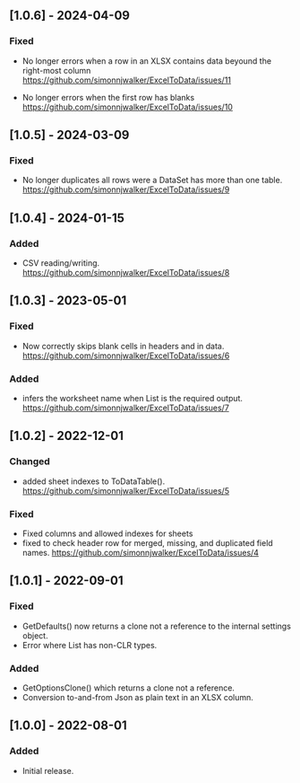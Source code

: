 ## [1.0.6] - 2024-04-09
### Fixed
- No longer errors when a row in an XLSX contains data beyound the right-most column
https://github.com/simonnjwalker/ExcelToData/issues/11

- No longer errors when the first row has blanks
https://github.com/simonnjwalker/ExcelToData/issues/10


## [1.0.5] - 2024-03-09
### Fixed
- No longer duplicates all rows were a DataSet has more than one table.
https://github.com/simonnjwalker/ExcelToData/issues/9


## [1.0.4] - 2024-01-15
### Added
- CSV reading/writing.
https://github.com/simonnjwalker/ExcelToData/issues/8


## [1.0.3] - 2023-05-01
### Fixed
- Now correctly skips blank cells in headers and in data.
https://github.com/simonnjwalker/ExcelToData/issues/6

### Added
- infers the worksheet name <T> when List<T> is the required output.
https://github.com/simonnjwalker/ExcelToData/issues/7


## [1.0.2] - 2022-12-01
### Changed
- added sheet indexes to ToDataTable().
https://github.com/simonnjwalker/ExcelToData/issues/5

### Fixed
- Fixed columns and allowed indexes for sheets
- fixed to check header row for merged, missing, and duplicated field names.
https://github.com/simonnjwalker/ExcelToData/issues/4


## [1.0.1] - 2022-09-01
### Fixed
- GetDefaults() now returns a clone not a reference to the internal settings object.
- Error where List<T> has non-CLR types.

### Added
- GetOptionsClone() which returns a clone not a reference.
- Conversion to-and-from Json as plain text in an XLSX column.

## [1.0.0] - 2022-08-01
### Added
- Initial release.
